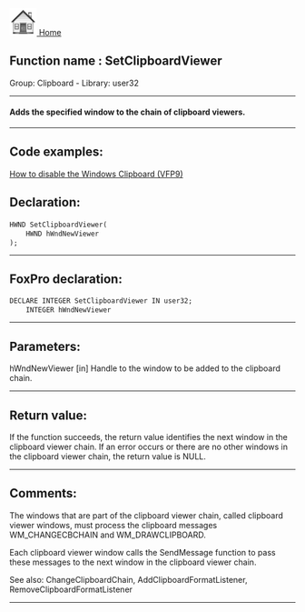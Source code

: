 [<img src="../../images/home.png"> Home ](https://github.com/VFPX/Win32API)  

## Function name : SetClipboardViewer
Group: Clipboard - Library: user32    
***  


#### Adds the specified window to the chain of clipboard viewers. 
***  


## Code examples:
[How to disable the Windows Clipboard (VFP9)](../../samples/sample_488.md)  

## Declaration:
```foxpro  
HWND SetClipboardViewer(
	HWND hWndNewViewer
);  
```  
***  


## FoxPro declaration:
```foxpro  
DECLARE INTEGER SetClipboardViewer IN user32;
	INTEGER hWndNewViewer  
```  
***  


## Parameters:
hWndNewViewer
[in] Handle to the window to be added to the clipboard chain.   
***  


## Return value:
If the function succeeds, the return value identifies the next window in the clipboard viewer chain. If an error occurs or there are no other windows in the clipboard viewer chain, the return value is NULL.  
***  


## Comments:
The windows that are part of the clipboard viewer chain, called clipboard viewer windows, must process the clipboard messages WM_CHANGECBCHAIN and WM_DRAWCLIPBOARD.   
  
Each clipboard viewer window calls the SendMessage function to pass these messages to the next window in the clipboard viewer chain.  
  
See also: ChangeClipboardChain, AddClipboardFormatListener, RemoveClipboardFormatListener   
  
***  

